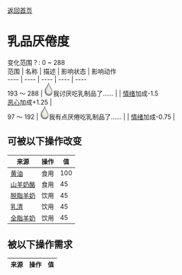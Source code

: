 [返回首页](index.md)  
# 乳品<nobr>厌倦度</nobr>  
变化范围？: 0 ~ 288  
范围  |  名称  |  描述  |  影响状态  |  影响动作  
----  |  ----  |  ----  |  ----  |  ----  
193 ～ 288  |  <img decoding="async" src="Sprite/Milk.png" style="width:20px;">我讨厌吃乳制品了……  |    |  [情绪](Morale.md)加成-1.5<br>[恶心](Nausea.md)加成+1.25  |    
97 ～ 192  |  <img decoding="async" src="Sprite/Milk.png" style="width:20px;">我有点厌倦吃乳制品了……  |    |  [情绪](Morale.md)加成-0.75  |    
## 可被以下操作改变  
来源  |  操作  |  值  
----  |  ----  |  ----  
[黄油](Butter.md)  |  食用  |  100  
[山羊奶酪](Cheese.md)  |  食用  |  45  
[脱脂羊奶](LQ_MilkSkimmed.md)  |  饮用  |  45  
[乳清](LQ_MilkWhey.md)  |  饮用  |  45  
[全脂羊奶](LQ_MilkWhole.md)  |  饮用  |  45  
## 被以下操作需求  
来源  |  操作  |  值  
----  |  ----  |  ----  
